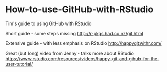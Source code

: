 # How-to-use-GitHub-with-RStudio
Tim's guide to using GitHub with RStudio

Short guide - some steps missing
http://r-pkgs.had.co.nz/git.html

Extensive guide - with less emphasis on RStudio
http://happygitwithr.com/

Great (but long) video from Jenny - talks more about RStudio
https://www.rstudio.com/resources/videos/happy-git-and-gihub-for-the-user-tutorial/
